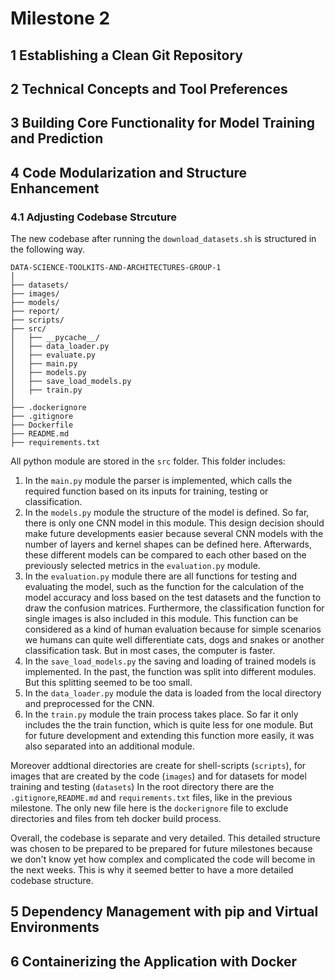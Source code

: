 # Milestone 2

## 1 Establishing a Clean Git Repository



## 2 Technical Concepts and Tool Preferences



## 3 Building Core Functionality for Model Training and Prediction



## 4 Code Modularization and Structure Enhancement

### 4.1 Adjusting Codebase Strcuture
The new codebase after running the `download_datasets.sh` is structured in the following way. 
```
DATA-SCIENCE-TOOLKITS-AND-ARCHITECTURES-GROUP-1
│
├── datasets/
├── images/
├── models/
├── report/
├── scripts/
├── src/
│   ├── __pycache__/
│   ├── data_loader.py
│   ├── evaluate.py
│   ├── main.py
│   ├── models.py
│   ├── save_load_models.py
│   ├── train.py
│
├── .dockerignore
├── .gitignore
├── Dockerfile
├── README.md
├── requirements.txt
```
All python module are stored in the `src` folder. This folder includes:
1) In the `main.py` module the parser is implemented, which calls the required function based on its inputs for training, testing or classification.
2) In the `models.py` module the structure of the model is defined. So far, there is only one CNN model in this module. This design decision should make future developments easier because several CNN models with the number of layers and kernel shapes can be defined here. Afterwards, these different models can be compared to each other based on the previously selected metrics in the `evaluation.py` module.
3) In the `evaluation.py` module there are all functions for testing and evaluating the model, such as the function for the calculation of the model accuracy and loss based on the test datasets and the function to draw the confusion matrices. Furthermore, the classification function for single images is also included in this module. This function can be considered as a kind of human evaluation because for simple scenarios we humans can quite well differentiate cats, dogs and snakes or another classification task. But in most cases, the computer is faster.
4) In the `save_load_models.py` the saving and loading of trained models is implemented. In the past, the function was split into different modules. But this splitting seemed to be too small. 
5) In the `data_loader.py` module the data is loaded from the local directory and preprocessed for the CNN. 
5) In the `train.py` module the train process takes place. So far it only includes the the train function, which is quite less for one module. But for future development and extending this function more easily, it was also separated into an additional module.

Moreover addtional directories are create for shell-scripts (`scripts`), for images that are created by the code (`images`) and for datasets for model training and testing (`datasets`)
In the root directory there are the `.gitignore`,`README.md` and `requirements.txt` files, like in the previous milestone. The only new file here is the `dockerignore` file to exclude directories and files from teh docker build process.

Overall, the codebase is separate and very detailed. This detailed structure was chosen to be prepared to be prepared for future milestones because we don't know yet how complex and complicated the code will become in the next weeks.
This is why it seemed better to have a more detailed codebase structure.






## 5 Dependency Management with pip and Virtual Environments



## 6 Containerizing the Application with Docker